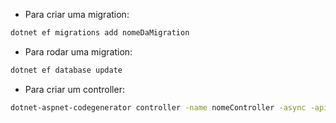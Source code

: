 - Para criar uma migration:
```bash
dotnet ef migrations add nomeDaMigration 
```

- Para rodar uma migration:
```bash
dotnet ef database update
```

- Para criar um controller:
```bash
dotnet-aspnet-codegenerator controller -name nomeController -async -api -m nomeDoModel -dc nomeDoContext -outDir pastaDeSaida
```
